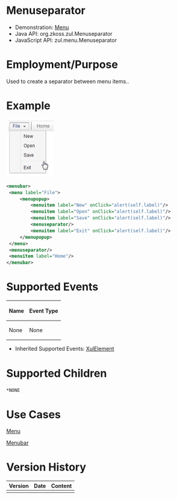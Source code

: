 

# Menuseparator

- Demonstration: [Menu](http://www.zkoss.org/zkdemo/menu)
- Java API: <javadoc>org.zkoss.zul.Menuseparator</javadoc>
- JavaScript API:
  <javadoc directory="jsdoc">zul.menu.Menuseparator</javadoc>


# Employment/Purpose

Used to create a separator between menu items..

# Example

![](/zk_component_ref/images/ZKComRef_Menuseparator.png)

```xml
<menubar>
 <menu label="File">
     <menupopup>
         <menuitem label="New" onClick="alert(self.label)"/>
         <menuitem label="Open" onClick="alert(self.label)"/>
         <menuitem label="Save" onClick="alert(self.label)"/>
         <menuseparator/>
         <menuitem label="Exit" onClick="alert(self.label)"/>
     </menupopup>
 </menu>
 <menuseparator/>
 <menuitem label="Home"/>
</menubar>
```

# Supported Events

<table>
<thead>
<tr class="header">
<th><center>
<p>Name</p>
</center></th>
<th><center>
<p>Event Type</p>
</center></th>
</tr>
</thead>
<tbody>
<tr class="odd">
<td><p>None</p></td>
<td><p>None</p></td>
</tr>
</tbody>
</table>

- Inherited Supported Events: [
  XulElement]({{site.baseurl}}/zk_component_ref/base_components/xulelement#Supported_Events)

# Supported Children

`*NONE`

# Use Cases

[
Menu]({{site.baseurl}}/zk_component_ref/essential_components/menu#Use_Cases)

[
Menubar]({{site.baseurl}}/zk_component_ref/essential_components/menu/menubar#Use_Cases)

# Version History



| Version | Date | Content |
|---------|------|---------|
|         |      |         |


